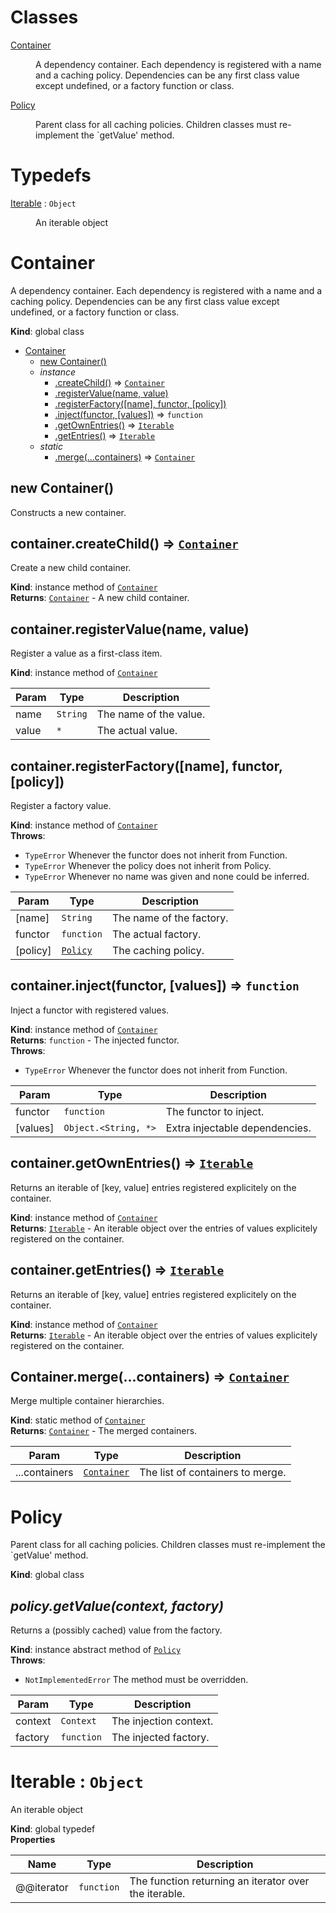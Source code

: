 # Classes

<dl>
<dt><a href="#Container">Container</a></dt>
<dd><p>A dependency container.
Each dependency is registered with a name and a caching policy.
Dependencies can be any first class value except undefined, or a factory
function or class.</p>
</dd>
<dt><a href="#Policy">Policy</a></dt>
<dd><p>Parent class for all caching policies.
Children classes must re-implement the `getValue&#39; method.</p>
</dd>
</dl>

# Typedefs

<dl>
<dt><a href="#Iterable">Iterable</a> : <code>Object</code></dt>
<dd><p>An iterable object</p>
</dd>
</dl>

<a name="Container"></a>

# Container
A dependency container.
Each dependency is registered with a name and a caching policy.
Dependencies can be any first class value except undefined, or a factory
function or class.

**Kind**: global class  

* [Container](#Container)
    * [new Container()](#new_Container_new)
    * _instance_
        * [.createChild()](#Container+createChild) ⇒ <code>[Container](#Container)</code>
        * [.registerValue(name, value)](#Container+registerValue)
        * [.registerFactory([name], functor, [policy])](#Container+registerFactory)
        * [.inject(functor, [values])](#Container+inject) ⇒ <code>function</code>
        * [.getOwnEntries()](#Container+getOwnEntries) ⇒ <code>[Iterable](#Iterable)</code>
        * [.getEntries()](#Container+getEntries) ⇒ <code>[Iterable](#Iterable)</code>
    * _static_
        * [.merge(...containers)](#Container.merge) ⇒ <code>[Container](#Container)</code>

<a name="new_Container_new"></a>

## new Container()
Constructs a new container.

<a name="Container+createChild"></a>

## container.createChild() ⇒ <code>[Container](#Container)</code>
Create a new child container.

**Kind**: instance method of <code>[Container](#Container)</code>  
**Returns**: <code>[Container](#Container)</code> - A new child container.  
<a name="Container+registerValue"></a>

## container.registerValue(name, value)
Register a value as a first-class item.

**Kind**: instance method of <code>[Container](#Container)</code>  

| Param | Type | Description |
| --- | --- | --- |
| name | <code>String</code> | The name of the value. |
| value | <code>\*</code> | The actual value. |

<a name="Container+registerFactory"></a>

## container.registerFactory([name], functor, [policy])
Register a factory value.

**Kind**: instance method of <code>[Container](#Container)</code>  
**Throws**:

- <code>TypeError</code> Whenever the functor does not inherit from Function.
- <code>TypeError</code> Whenever the policy does not inherit from Policy.
- <code>TypeError</code> Whenever no name was given and none could be inferred.


| Param | Type | Description |
| --- | --- | --- |
| [name] | <code>String</code> | The name of the factory. |
| functor | <code>function</code> | The actual factory. |
| [policy] | <code>[Policy](#Policy)</code> | The caching policy. |

<a name="Container+inject"></a>

## container.inject(functor, [values]) ⇒ <code>function</code>
Inject a functor with registered values.

**Kind**: instance method of <code>[Container](#Container)</code>  
**Returns**: <code>function</code> - The injected functor.  
**Throws**:

- <code>TypeError</code> Whenever the functor does not inherit from Function.


| Param | Type | Description |
| --- | --- | --- |
| functor | <code>function</code> | The functor to inject. |
| [values] | <code>Object.&lt;String, \*&gt;</code> | Extra injectable dependencies. |

<a name="Container+getOwnEntries"></a>

## container.getOwnEntries() ⇒ <code>[Iterable](#Iterable)</code>
Returns an iterable of [key, value] entries registered explicitely on the
container.

**Kind**: instance method of <code>[Container](#Container)</code>  
**Returns**: <code>[Iterable](#Iterable)</code> - An iterable object over the entries of values
explicitely registered on the container.  
<a name="Container+getEntries"></a>

## container.getEntries() ⇒ <code>[Iterable](#Iterable)</code>
Returns an iterable of [key, value] entries registered explicitely on the
container.

**Kind**: instance method of <code>[Container](#Container)</code>  
**Returns**: <code>[Iterable](#Iterable)</code> - An iterable object over the entries of values
explicitely registered on the container.  
<a name="Container.merge"></a>

## Container.merge(...containers) ⇒ <code>[Container](#Container)</code>
Merge multiple container hierarchies.

**Kind**: static method of <code>[Container](#Container)</code>  
**Returns**: <code>[Container](#Container)</code> - The merged containers.  

| Param | Type | Description |
| --- | --- | --- |
| ...containers | <code>[Container](#Container)</code> | The list of containers to merge. |

<a name="Policy"></a>

# Policy
Parent class for all caching policies.
Children classes must re-implement the `getValue' method.

**Kind**: global class  
<a name="Policy+getValue"></a>

## *policy.getValue(context, factory)*
Returns a (possibly cached) value from the factory.

**Kind**: instance abstract method of <code>[Policy](#Policy)</code>  
**Throws**:

- <code>NotImplementedError</code> The method must be overridden.


| Param | Type | Description |
| --- | --- | --- |
| context | <code>Context</code> | The injection context. |
| factory | <code>function</code> | The injected factory. |

<a name="Iterable"></a>

# Iterable : <code>Object</code>
An iterable object

**Kind**: global typedef  
**Properties**

| Name | Type | Description |
| --- | --- | --- |
| @@iterator | <code>function</code> | The function returning an iterator over the iterable. |

